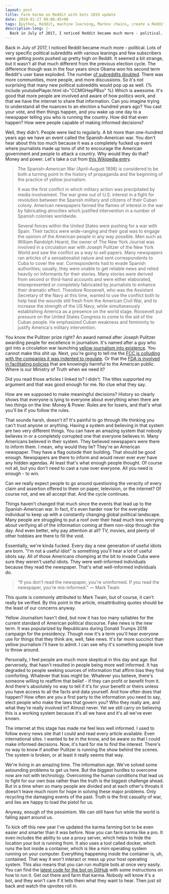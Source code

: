 ```yaml
---
layout: post
title: Farm karma on Reddit with bots 2019 update
date: 2019-01-27 09:06:45+00
tags: [python, Reddit, machine learning, Markov chains, create a Reddit bot, Reddit karma farming, make a Reddit bot, Reddit bot, how to karma farm Reddit, Reddit karma farming bots, farm karma with bots, karma farming Reddit, farm karma reddit]
description-long: |-
  Back in July of 2017, I noticed Reddit became much more - political. Lots of very specific political subreddits with various leanings and few subscribers were getting posts pushed up pretty high on Reddit. It seemed a bit strange, but it wasn't all that much different from the previous election cycle. The difference though was in the four years since Obama won his second term Reddit's user base exploded. The number of subreddits doubled. There was more communities, more people, and more discussions. So it's not surprising that many new political subreddits would pop up as well. Which is awesome. It's good that more people are involved and aware of how politics work, and that we have the internet to share that information. Can you imagine trying to understand all the nuances to an election a hundred years ago? You cast your vote, and then things happen, and you wake up one day to a newspaper telling you who is running the country. How did that even happen? How were people capable of making informed decisions?
---
```


Back in July of 2017, I noticed Reddit became much more - political. Lots of very specific political subreddits with various leanings and few subscribers were getting posts pushed up pretty high on Reddit. It seemed a bit strange, but it wasn't all that much different from the previous election cycle. The difference though was in the four years since Obama won his second term Reddit's user base exploded. The number [of subreddits doubled](https://www.statista.com/chart/11882/number-of-subreddits-on-reddit/). There was more communities, more people, and more discussions. So it's not surprising that many new political subreddits would pop up as well. {% include youtubePlayer.html id="CCMGHepPBso" %} Which is awesome. It's good that more people are involved and aware of how politics work, and that we have the internet to share that information. Can you imagine trying to understand all the nuances to an election a hundred years ago? You cast your vote, and then things happen, and you wake up one day to a newspaper telling you who is running the country. How did that even happen? How were people capable of making informed decisions?

Well, they didn't.  People were lied to regularly. A bit more than one-hundred years ago we have an event called the Spanish-American war. You don't hear about this too much because it was a completely fucked up event where journalists made up tons of shit to encourage the American government and people to attack a country. Why would they do that? Money and power. Let's take a cut from [this Wikipedia entry](https://en.wikipedia.org/wiki/Propaganda_of_the_Spanish%E2%80%93American_War).

>The Spanish–American War (April–August 1898) is considered to be both a turning point in the history of propaganda and the beginning of the practice of yellow journalism.
>
>It was the first conflict in which military action was precipitated by media involvement. The war grew out of U.S. interest in a fight for revolution between the Spanish military and citizens of their Cuban colony. American newspapers fanned the flames of interest in the war by fabricating atrocities which justified intervention in a number of Spanish colonies worldwide.
>
>Several forces within the United States were pushing for a war with Spain. Their tactics were wide-ranging and their goal was to engage the opinion of the American people in any way possible. Men such as William Randolph Hearst, the owner of The New York Journal was involved in a circulation war with Joseph Pulitzer of the New York World and saw the conflict as a way to sell papers. Many newspapers ran articles of a sensationalist nature and sent correspondents to Cuba to cover the war. Correspondents had to evade Spanish authorities; usually, they were unable to get reliable news and relied heavily on informants for their stories. Many stories were derived from second or third-hand accounts and were either elaborated, misrepresented or completely fabricated by journalists to enhance their dramatic effect. Theodore Roosevelt, who was the Assistant Secretary of the Navy at this time, wanted to use the conflict both to help heal the wounds still fresh from the American Civil War, and to increase the strength of the US Navy, while simultaneously establishing America as a presence on the world stage. Roosevelt put pressure on the United States Congress to come to the aid of the Cuban people. He emphasized Cuban weakness and femininity to justify America's military intervention.

You know the Pulitzer prize right? An award named after Joseph Pulitzer awarding people for excellence in journalism. It's named after a guy who got into a circulation war launching [yellow journalism into existence](https://en.wikipedia.org/wiki/Yellow_journalism). You cannot make this shit up.  Next, you're going to tell me the [FCC is colluding with the companies it was indented to regulate](https://www.theregister.co.uk/2019/01/25/fcc_accused_of_colluding/). Or that the [FDA is involved in facilitating policies](https://www.lifeextension.com/Magazine/2018/1/As-We-See-It/Page-01) that are knowingly harmful to the American public. Where is our Ministry of Truth when we need it?

Did you read those articles I linked to? I didn't. The titles supported my argument and that was good enough for me. No clue what they say.

How are we supposed to make meaningful decisions? History so clearly shows that everyone is lying to everyone about everything when there are two things on the line: Money & Power. Rules are for losers, and that's what you'll be if you follow the rules.

That sounds harsh, doesn't it? It's painful to go through life thinking you can't trust anyone or anything. Having a system and believing in that system are two very different things. You can have an amazing system that nobody believes in or a completely corrupted one that everyone believes in.  Many Americans believed in their system. They believed newspapers were there to inform them. I mean, why would they lie? They're an American newspaper. They have a flag outside their building. That should be good enough. Newspapers are there to inform and would never ever ever have any hidden agendas. At least that's what enough people thought. Of course not all, but you don't need to cast a ruse over everyone. All you need is enough - to win.

Can we really expect people to go around questioning the veracity of every claim and assertion offered to them on paper, television, or the internet? Of course not, and we all accept that. And the cycle continues.

Things haven't changed that much since the events that lead up to the Spanish-American war. In fact, it's even harder now for the everyday individual to keep up with a constantly changing global political landscape. Many people are struggling to put a roof over their head much less worrying about verifying all of the information coming at them non-stop through the day. And even better, why pay attention at all? TV, movies, and plenty of other hobbies are there to fill the void.

Essentially, we're kinda fucked. Every day a new generation of useful idiots are born. "I'm not a useful idiot" is something you'll hear a lot of useful idiots say. All of those Americans chomping at the bit to invade Cuba were sure they weren't useful idiots. They were well-informed individuals because they read the newspaper. That's what well-informed individuals do.

> “If you don't read the newspaper, you're uninformed. If you read the newspaper, you're mis-informed.”
― Mark Twain

This quote is commonly attributed to Mark Twain, but of course, it can't really be verified. By this point in the article, misattributing quotes should be the least of our concerns anyway.

Yellow Journalism hasn't died, but now it has too many syllables for the current standard of American political discourse. Fake news is the new term. It was popularized by Republicans during Donald Trumps 2018 campaign for the presidency. Though now it's a term you'll hear everyone use for things that they think are, well, fake news. It's far more succinct than yellow journalism I'll have to admit. I can see why it's something people love to throw around.

Personally, I feel people are much more skeptical in this day and age. But perversely, that hasn't resulted in people being more well informed. It has degraded to people seeking sources of information that affirm bias they find comforting. Whatever that bias might be. Whatever you believe, there's someone willing to reaffirm that belief - if they can profit or benefit from it. And there's absolutely no way to tell if it's for your benefit or theirs unless you have access to all the facts and data yourself. And how often does that happen? How often are you a first party to the information you need to say, elect people who make the laws that govern you? Who they really are, and what they're really involved in? Almost never. Yet we still carry on believing this is a working system because it's all we have and it's all we've ever known.

The internet at this stage has made me feel less well informed. I used to follow every news site that I could and read every article available. Even international sites. I wanted to be in the know, and be aware so that I could make informed decisions. Now, it's hard for me to find the interest. There's no way to know if another Pulitzer is running the show behind the scenes. The system is broken, or at least it really seems that way.

We're living in an amazing time. The information age. We've solved some astounding problems to get us here. But the biggest hurdles to overcome now are not with technology. Overcoming the human conditions that lead us to fight for our own bias rather than the truth is the biggest challenge ahead. But in a time when so many people are divided and at each other's throats it doesn't leave much room for hope in solving these major problems. Only recycling the damaging events of the past. Truth is the first casualty of war, and lies are happy to load the pistol for us.

Anyway, enough of the pessimism. We can still have fun while the world is falling apart around us.

To kick off this new year I've updated the karma farming bot to be even easier and smarter than it was before. Now you can farm karma like a pro. It even includes the ability to use a proxy server, which helps to hide the location your bot is running from. It also uses a tool called docker, which runs the bot inside a container, which is like a mini operating system running on your computer. Everything happening inside the container is, uh, contained. That way it won't interact or mess up your host operating system. This also means that you can run multiple bots at once very easily. You can find the [latest code for the bot on GitHub](https://github.com/MrPowerScripts/reddit-karma-farming-bot) with some instructions on how to run it.  Get out there and farm that karma. Nobody will know it's a bot, and they won't care if it tells them what they want to hear. Then just sit back and watch the upvotes roll in.